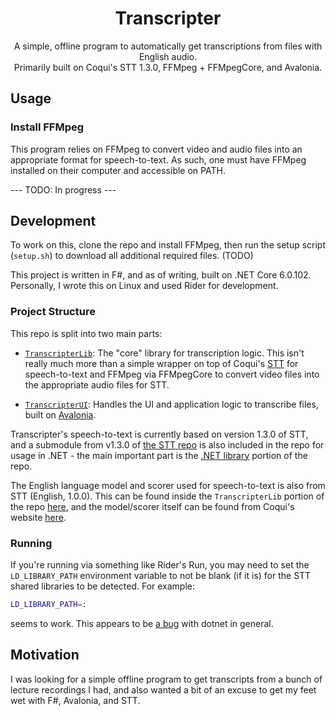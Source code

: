<div align="center">
  <h1>Transcripter</h1>

  <p>
  A simple, offline program to automatically get transcriptions from files with English audio.</br>
  Primarily built on Coqui's STT 1.3.0, FFMpeg + FFMpegCore, and Avalonia.
  </p>
</div>

## Usage

### Install FFMpeg

This program relies on FFMpeg to convert video and audio files into an appropriate format for speech-to-text. As such,
one must have FFMpeg installed on their computer and accessible on PATH.

--- TODO: In progress ---

## Development

To work on this, clone the repo and install FFMpeg, then run the setup script (`setup.sh`) to download all additional required files. (TODO)

This project is written in F#, and as of writing, built on .NET Core 6.0.102. Personally, I wrote this on
Linux and used Rider for development.

### Project Structure

This repo is split into two main parts:

- [`TranscripterLib`](./TranscripterLib): The "core" library for transcription logic. This isn't really much more than a
  simple wrapper on top of
  Coqui's [STT](https://github.com/coqui-ai/STT) for speech-to-text and FFMpeg via FFMpegCore to convert video files
  into the appropriate audio files for STT.

- [`TranscripterUI`](./TranscripterUI): Handles the UI and application logic to transcribe files, built
  on [Avalonia](https://avaloniaui.net/).

Transcripter's speech-to-text is currently based on version 1.3.0 of STT, and a submodule from v1.3.0
of [the STT repo](https://github.com/coqui-ai/STT) is also included in the repo for usage in .NET - the main
important part is the [.NET library](https://github.com/coqui-ai/STT/tree/main/native_client/dotnet) portion of the
repo.

The English language model and scorer used for speech-to-text is also from STT (English, 1.0.0). This can be found
inside the `TranscripterLib` portion of the repo [here](./TranscripterLib/model), and
the model/scorer itself can be found from Coqui's website [here](https://coqui.ai/english/coqui/v1.0.0-huge-vocab).

### Running

If you're running via something like Rider's Run, you may need to set the `LD_LIBRARY_PATH` environment variable
to not  be blank (if it is) for the STT shared libraries to be detected. For example:

```bash
LD_LIBRARY_PATH=:
```

seems to work. This appears to be [a bug](https://github.com/dotnet/sdk/issues/9586) with dotnet in general.

## Motivation

I was looking for a simple offline program to get transcripts from a bunch of lecture recordings I had, and also wanted
a bit of an excuse to get my feet wet with F#, Avalonia, and STT.
